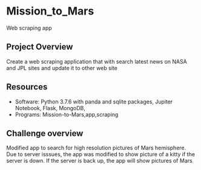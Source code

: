 # Mission_to_Mars
Web scraping app

## Project Overview
Create a web scraping application that with search latest news on NASA and JPL sites and update it to other web site

## Resources

-	Software: Python 3.7.6 with panda and sqlite packages, Jupiter Notebook, Flask, MongoDB, 
- Programs: Mission-to-Mars,app,scraping


## Challenge overview
Modified app to search for high resolution pictures of Mars hemisphere. 
Due to server isssues, the app was modified to show picture of a kitty if the server is down.
If the server is back up, the app will show pictures of Mars
